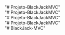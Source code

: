 "# Projeto-BlackJackMVC"  
"# Projeto-BlackJackMVC"  
"# Projeto-BlackJackMVC"  
"# Projeto-BlackJackMVC"  
"# BlackJack-MVC"  

